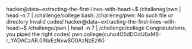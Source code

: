 hacker@data~extracting-the-first-lines-with-head:~$ /challeneg/pwn | head -n 7 | /challenge/college
bash: /challeneg/pwn: No such file or directory
Invalid codes!
hacker@data~extracting-the-first-lines-with-head:~$ /challenge/pwn | head -n 7 | /challenge/college
Congratulations, you piped the right codes!
pwn.college{cuho4O5dDOdU6aM6-r_YADACzAR.0lNxEzNxwSO0AzNzEzW}
